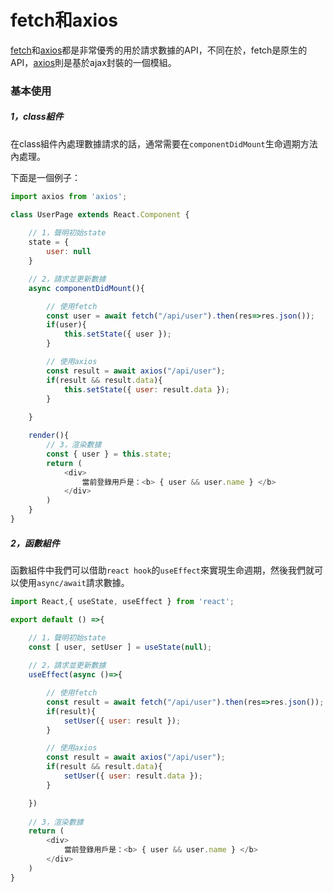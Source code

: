 # fetch和axios
[fetch](https://developer.mozilla.org/zh-CN/docs/Web/API/Fetch_API)和[axios](https://github.com/axios/axios)都是非常優秀的用於請求數據的API，不同在於，fetch是原生的API，[axios](https://github.com/axios/axios)則是基於ajax封裝的一個模組。

### 基本使用

##### 1，class組件    

在class組件內處理數據請求的話，通常需要在`componentDidMount`生命週期方法內處理。

下面是一個例子：
```js
import axios from 'axios';  

class UserPage extends React.Component {  
    
    // 1，聲明初始state
    state = {
        user: null
    }

    // 2，請求並更新數據
    async componentDidMount(){  

        // 使用fetch
        const user = await fetch("/api/user").then(res=>res.json());  
        if(user){
            this.setState({ user });
        }

        // 使用axios
        const result = await axios("/api/user");  
        if(result && result.data){
            this.setState({ user: result.data });
        }
        
    }

    render(){
        // 3，渲染數據
        const { user } = this.state;
        return (
            <div>
                當前登錄用戶是：<b> { user && user.name } </b>
            </div>
        )
    }
}  
```

##### 2，函數組件    

函數組件中我們可以借助`react hook`的`useEffect`來實現生命週期，然後我們就可以使用`async/await`請求數據。

```js
import React,{ useState, useEffect } from 'react';  

export default () =>{     

    // 1，聲明初始state
    const [ user, setUser ] = useState(null);
    
    // 2，請求並更新數據
    useEffect(async ()=>{

        // 使用fetch
        const result = await fetch("/api/user").then(res=>res.json());  
        if(result){
            setUser({ user: result });
        }

        // 使用axios
        const result = await axios("/api/user");  
        if(result && result.data){
            setUser({ user: result.data });
        }

    })
   
    // 3，渲染數據
    return (
        <div>
            當前登錄用戶是：<b> { user && user.name } </b>
        </div>
    )
}
```
